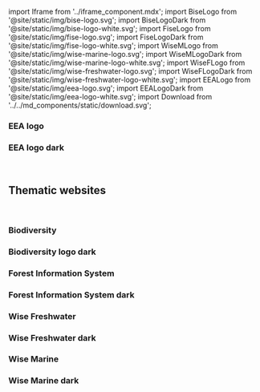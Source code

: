 import Iframe from '../iframe_component.mdx';
import BiseLogo from '@site/static/img/bise-logo.svg';
import BiseLogoDark from '@site/static/img/bise-logo-white.svg';
import FiseLogo from '@site/static/img/fise-logo.svg';
import FiseLogoDark from '@site/static/img/fise-logo-white.svg';
import WiseMLogo from '@site/static/img/wise-marine-logo.svg';
import WiseMLogoDark from '@site/static/img/wise-marine-logo-white.svg';
import WiseFLogo from '@site/static/img/wise-freshwater-logo.svg';
import WiseFLogoDark from '@site/static/img/wise-freshwater-logo-white.svg';
import EEALogo from '@site/static/img/eea-logo.svg';
import EEALogoDark from '@site/static/img/eea-logo-white.svg';
import Download from '../../md_components/static/download.svg';

<div className="rowLogos">
 <div>

### EEA logo

<div className="thematicLogoWrapper">
  <EEALogo  /> 
</div>

[<Download/>](/img/eea-logo.zip)

</div>
<div>

### EEA logo dark

<div className="thematicLogoWrapper dark"> 
    <EEALogoDark /> 
</div>

[<Download/>](/img/eea-logo-white.zip)

</div>
<br/>
</div>

<!--------------------------------------------------------->

## Thematic websites
<br/> 

<!--------------------------------------------------------->

<div className="rowLogos">
<div>

### Biodiversity

<div className="thematicLogoWrapper">
  <BiseLogo /> 
</div>

[<Download/>](/img/bise-logo.zip)

</div>

<div>

### Biodiversity logo dark

<div className="thematicLogoWrapper dark"> 
  <BiseLogoDark /> 
</div>

[<Download/>](/img/bise-logo-white.zip)

</div>
</div>

<!--------------------------------------------------------->

<div className="rowLogos">
<div>

### Forest Information System

<div className="thematicLogoWrapper">
  <FiseLogo />
</div>

[<Download/>](/img/fise-logo.zip)

</div>
<div>

### Forest Information System dark

<div className="thematicLogoWrapper dark"> 
  <FiseLogoDark /> 
</div>

[<Download/>](/img/fise-logo-white.zip)
</div>
</div>

<!--------------------------------------------------------->

<div className="rowLogos">
<div>

### Wise Freshwater

<div className="thematicLogoWrapper">
  <WiseFLogo />
</div>

[<Download/>](/img/wise-freshwater-logo.zip)

</div>
<div>

### Wise Freshwater dark

<div className="thematicLogoWrapper dark"> 
  <WiseFLogoDark /> 
</div>

[<Download/>](/img/wise-freshwater-logo-white.zip)
</div>
</div>

<!--------------------------------------------------------->

<div className="rowLogos">

<div>

### Wise Marine

<div className="thematicLogoWrapper">
  <WiseMLogo />
</div>

[<Download/>](/img/wise-marine-logo.zip)
</div>

<div>

### Wise Marine dark

<div className="thematicLogoWrapper dark">
  <WiseMLogoDark />   
</div>

[<Download/>](/img/wise-marine-logo-white.zip)
</div>

</div>